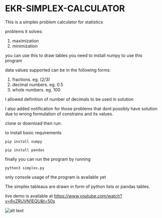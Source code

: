 # EKR-SIMPLEX-CALCULATOR

This is a simplex problem calculator for statistics

problems it solves:
  1. maximization
  2. minimization
 
you can use this to draw tables
you need to install
numpy to use this program


data values supported can be in the following forms:
  1. fractions. eg. (2/3)
  2. decimal numbers. eg. 0.5
  3. whole numbers. eg. 100
  
I allowed definition of number of decimals to be used in solution
  
I also added notification for those problems that dont possibly have solution due to wrong formulation of constrains and its values.

clone or download then run:

to install basic requirements

`pip install numpy`

`pip install pandas`

finally you can run the program by running

`python3 simplex.py`

only console usage of the program is available yet

The simplex tableaus are drawn in form of python lists or pandas tables.

live demo is available at https://www.youtube.com/watch?v=6vZRUVN1EQU&t=50s

![alt text](https://github.com/kimutaiRop/EKR-SIMPLEX-PROBLEM-CALCULATOR/blob/master/Screenshot%20from%202019-03-11%2023-19-05.png)

